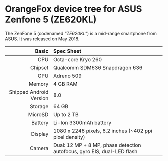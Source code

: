 OrangeFox device tree for ASUS Zenfone 5 (ZE620KL)
========================================================

The ZenFone 5 (codenamed _"ZE620KL"_) is a mid-range smartphone from ASUS.
It was released on May 2018.

Basic   | Spec Sheet
-------:|:-------------------------
CPU     | Octa-core Kryo 260
Chipset | Qualcomm SDM636 Snapdragon 636
GPU     | Adreno 509
Memory  | 4 GB RAM
Shipped Android Version | 8.0
Storage | 64 GB
MicroSD | Up to 2 TB
Battery | Li-Ion 3300mAh battery
Display | 1080 x 2246 pixels, 6.2 inches (~402 ppi pixel density)
Camera  | Dual: 12 MP + 8 MP, phase detection autofocus, gyro EIS, dual-LED flash
